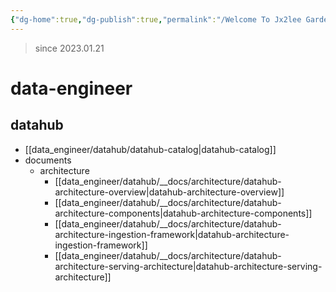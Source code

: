 ```yaml
---
{"dg-home":true,"dg-publish":true,"permalink":"/Welcome To Jx2lee Garden/","tags":["gardenEntry"],"dgPassFrontmatter":true}
---
```



> since 2023.01.21

# data-engineer
## datahub
- [[data_engineer/datahub/datahub-catalog\|datahub-catalog]]
- documents
	- architecture
		- [[data_engineer/datahub/__docs/architecture/datahub-architecture-overview\|datahub-architecture-overview]]
		- [[data_engineer/datahub/__docs/architecture/datahub-architecture-components\|datahub-architecture-components]]
		- [[data_engineer/datahub/__docs/architecture/datahub-architecture-ingestion-framework\|datahub-architecture-ingestion-framework]]
		- [[data_engineer/datahub/__docs/architecture/datahub-architecture-serving-architecture\|datahub-architecture-serving-architecture]]


